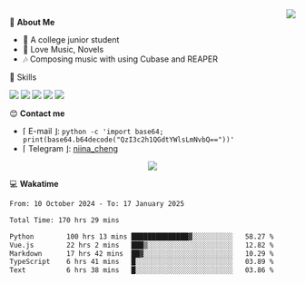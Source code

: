 <a href="#">
    <img align="right" src="https://github-readme-stats-tau-lilac-25.vercel.app/api?username=irorange27&count_private=true&show_icons=true&theme=transparent" />
</a>

💭 **About Me**

- 🏫 A college junior student
- 🍕 Love Music, Novels
- 🎶 Composing music with using Cubase and REAPER


🚀 Skills

![](https://img.shields.io/badge/-python-3e74a2?style=for-the-badge&logo=Python&logoColor=fff
)
![](https://img.shields.io/badge/-javascript-f0db4f?style=for-the-badge&logo=JavaScript&logoColor=fff
)
![](https://img.shields.io/badge/-vue3-41b883?style=for-the-badge&logo=Vue.js&logoColor=fff
)
![](https://img.shields.io/badge/-docker-2496ed?style=for-the-badge&logo=Docker&logoColor=fff
)
![](https://img.shields.io/badge/-linux-000000?style=for-the-badge&logo=Linux&logoColor=fff&color=000
)

😊 **Contact me**

- ⌈ E-mail ⌋: `python -c 'import base64; print(base64.b64decode("QzI3c2h1QGdtYWlsLmNvbQ=="))'`
- ⌈ Telegram ⌋: [niina_cheng](https://t.me/niina_cheng)

</p>
    <p align="center">
    <img src="https://profile-counter.glitch.me/{irorange27}/count.svg" />
</p>

💻 **Wakatime**

<!--START_SECTION:waka-->

```txt
From: 10 October 2024 - To: 17 January 2025

Total Time: 170 hrs 29 mins

Python        100 hrs 13 mins ██████████████▓░░░░░░░░░░   58.27 %
Vue.js        22 hrs 2 mins   ███▒░░░░░░░░░░░░░░░░░░░░░   12.82 %
Markdown      17 hrs 42 mins  ██▓░░░░░░░░░░░░░░░░░░░░░░   10.29 %
TypeScript    6 hrs 41 mins   █░░░░░░░░░░░░░░░░░░░░░░░░   03.89 %
Text          6 hrs 38 mins   █░░░░░░░░░░░░░░░░░░░░░░░░   03.86 %
```

<!--END_SECTION:waka-->
